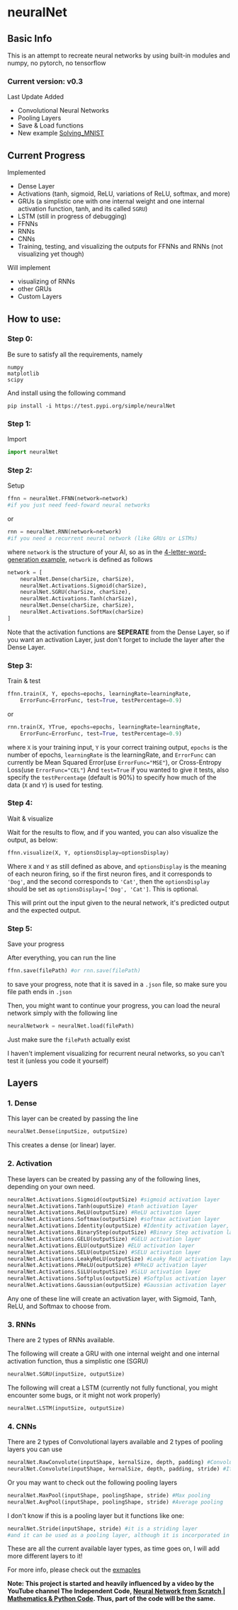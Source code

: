 # neuralNet

## Basic Info

This is an attempt to recreate neural networks by using built-in modules and numpy, no pytorch, no tensorflow

### Current version: v0.3

Last Update Added

- Convolutional Neural Networks
- Pooling Layers
- Save & Load functions
- New example [Solving_MNIST](https://github.com/pleituer/neuralNet/tree/main/examples/Solving_MNIST)

## Current Progress

Implemented
- Dense Layer
- Activations (tanh, sigmoid, ReLU, variations of ReLU, softmax, and more)
- GRUs (a simplistic one with one internal weight and one internal activation function, tanh, and its called `SGRU`)
- LSTM (still in progress of debugging)
- FFNNs
- RNNs
- CNNs
- Training, testing, and visualizing the outputs for FFNNs and RNNs (not visualizing yet though)

Will implement
- visualizing of RNNs
- other GRUs
- Custom Layers

## How to use:

### Step 0:

Be sure to satisfy all the requirements, namely
```
numpy
matplotlib
scipy
```
And install using the following command
```
pip install -i https://test.pypi.org/simple/neuralNet
```

### Step 1:
Import
```python
import neuralNet
```

### Step 2:
Setup
```python
ffnn = neuralNet.FFNN(network=network)
#if you just need feed-foward neural networks
```
or
```python
rnn = neuralNet.RNN(network=network)
#if you need a recurrent neural network (like GRUs or LSTMs)
```
where `network` is the structure of your AI, so as in the [4-letter-word-generation example](https://github.com/pleituer/neuralNet/blob/main/examples/4_letter_word_generation/4_letter_word_generation.py), `network` is defined as follows
```python
network = [
    neuralNet.Dense(charSize, charSize),
    neuralNet.Activations.Sigmoid(charSize),
    neuralNet.SGRU(charSize, charSize),
    neuralNet.Activations.Tanh(charSize),
    neuralNet.Dense(charSize, charSize),
    neuralNet.Activations.SoftMax(charSize)
]
```
Note that the activation functions are **SEPERATE** from the Dense Layer, so if you want an activation Layer, just don't forget to include the layer after the Dense Layer.

### Step 3:
Train & test
```python
ffnn.train(X, Y, epochs=epochs, learningRate=learningRate,
    ErrorFunc=ErrorFunc, test=True, testPercentage=0.9)
```
or
```python
rnn.train(X, YTrue, epochs=epochs, learningRate=learningRate, 
    ErrorFunc=ErrorFunc, test=True, testPercentage=0.9)
```
where `X` is your training input, `Y` is your correct training output, `epochs` is the number of epochs, `learningRate` is the learningRate, and `ErrorFunc` can currently be Mean Squared Error(use `ErrorFunc="MSE"`), or Cross-Entropy Loss(use `ErrorFunc="CEL"`) And `test=True` if you wanted to give it tests, also specify the `testPercentage` (default is 90%) to specify how much of the data (`X` and `Y`) is used for testing.

### Step 4:
Wait & visualize

Wait for the results to flow, and if you wanted, you can also visualize the output, as below:
```python
ffnn.visualize(X, Y, optionsDisplay=optionsDisplay)
```
Where `X` and `Y` as still defined as above, and `optionsDisplay` is the meaning of each neuron firing, so if the first neuron fires, and it corresponds to `'Dog'`, and the second corresponds to `'Cat'`, then the `optionsDisplay` should be set as `optionsDisplay=['Dog', 'Cat']`. This is optional.

This will print out the input given to the neural network, it's predicted output and the expected output.

### Step 5:
Save your progress

After everything, you can run the line
```python
ffnn.save(filePath) #or rnn.save(filePath)
```
to save your progress, note that it is saved in a `.json` file, so make sure you file path ends in `.json`

Then, you might want to continue your progress, you can load the neural network simply with the following line
```python
neuralNetwork = neuralNet.load(filePath)
```
Just make sure the `filePath` actually exist

I haven't implement visualizing for recurrent neural networks, so you can't test it (unless you code it yourself)

## Layers

### 1. Dense

This layer can be created by passing the line
```python
neuralNet.Dense(inputSize, outputSize)
```
This creates a dense (or linear) layer.

### 2. Activation

These layers can be created by passing any of the following lines, depending on your own need.
```python
neuralNet.Activations.Sigmoid(outputSize) #sigmoid activation layer
neuralNet.Activations.Tanh(ouputSize) #tanh activation layer
neuralNet.Activations.ReLU(outputSize) #ReLU activation layer
neuralNet.Activations.Softmax(outputSize) #softmax activation layer
neuralNet.Activations.Identity(outputSize) #Identity activation layer, x = x, just in case if anyone wanted to use
neuralNet.Activations.BinaryStep(outputSize) #Binary Step activation layer
neuralNet.Activations.GELU(outputSize) #GELU activation layer
neuralNet.Activations.ELU(outputSize) #ELU activation layer
neuralNet.Activations.SELU(outputSize) #SELU activation layer
neuralNet.Activations.LeakyReLU(outputSize) #Leaky ReLU activation layer
neuralNet.Activations.PReLU(outputSize) #PReLU activation layer
neuralNet.Activations.SiLU(outputSize) #SiLU activation layer
neuralNet.Activations.Softplus(outputSize) #Softplus activation layer
neuralNet.Activations.Gaussian(outputSize) #Gaussian activation layer
```
Any one of these line will create an activation layer, with Sigmoid, Tanh, ReLU, and Softmax to choose from.

### 3. RNNs

There are 2 types of RNNs available.

The following will create a GRU with one internal weight and one internal activation function, thus a simplistic one (SGRU)
```python
neuralNet.SGRU(inputSize, outputSize)
```
The following will creat a LSTM (currently not fully functional, you might encounter some bugs, or it might not work properly)
```python
neuralNet.LSTM(inputSize, outputSize)
```

### 4. CNNs

There are 2 types of Convolutional layers available and 2 types of pooling layers you can use

```python
neuralNet.RawConvolute(inputShape, kernalSize, depth, padding) #Convolution with stride set to 1
neuralNet.Convolute(inputShape, kernalSize, depth, padding, stride) #If you need strides not 1
```
Or you may want to check out the following pooling layers
```python
neuralNet.MaxPool(inputShape, poolingShape, stride) #Max pooling
neuralNet.AvgPool(inputShape, poolingShape, stride) #Average pooling
```
I don't know if this is a pooling layer but it functions like one:
```python
neuralNet.Stride(inputShape, stride) #it is a striding layer
#and it can be used as a pooling layer, although it is incorporated in the neuralNet.Convolute object
```

These are all the current available layer types, as time goes on, I will add more different layers to it!

For more info, please check out the [exmaples](https://github.com/pleituer/neuralNet/tree/main/examples)

**Note: This project is started and heavily influenced by a video by the YouTube channel The Independent Code, [Neural Network from Scratch | Mathematics & Python Code](https://www.youtube.com/watch?v=pauPCy_s0Ok). Thus, part of the code will be the same.**
